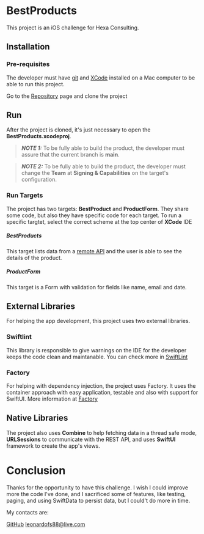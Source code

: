 # BestProducts

This project is an iOS challenge for Hexa Consulting.

## Installation

### Pre-requisites

The developer must have [git](https://git-scm.com/downloads) and [XCode](https://apps.apple.com/us/app/xcode/id497799835?mt=12/) installed on a Mac computer to be able to run this project.

Go to the [Repository](https://github.com/leonardofs88/BestProducts) page and clone the project

## Run

After the project is cloned, it's just necessary to open the **BestProducts.xcodeproj**. 

> **_NOTE 1:_**  To be fully able to build the product, the developer must assure that the current branch is **main**.

> **_NOTE 2:_**  To be fully able to build the product, the developer must change the **Team** at **Signing & Capabilities** on the target's configuration.

### Run Targets

The project has two targets: **BestProduct** and **ProductForm**.
They share some code, but also they have specific code for each target.
To run a specific targtet, select the correct scheme at the top center of **XCode** IDE

##### BestProducts

This target lists data from a [remote API](https://dummyjson.com/docs/products) and the user is able to see the details of the product.

##### ProductForm

This target is a Form with validation for fields like name, email and date.

## External Libraries

For helping the app development, this project uses two external libraries.

### Swiftlint

This library is responsible to give warnings on the IDE for the developer keeps the code clean and maintanable. You can check more in [SwiftLint](https://github.com/realm/SwiftLint)

### Factory

For helping with dependency injection, the project uses Factory. It uses the container approach with easy application, testable and also with support for SwiftUI. More information at [Factory](https://github.com/hmlongco/Factory)

## Native Libraries

The project also uses **Combine** to help fetching data in a thread safe mode, **URLSessions** to communicate with the REST API, and uses **SwiftUI** framework to create the app's views.

# Conclusion

Thanks for the opportunity to have this challenge. I wish I could improve more the code I've done, and I sacrificed some of features, like testing, paging, and using SwiftData to persist data, but I could't do more in time.

My contacts are:

[GitHub](https://github.com/leonardofs88/)
leonardofs88@live.com


